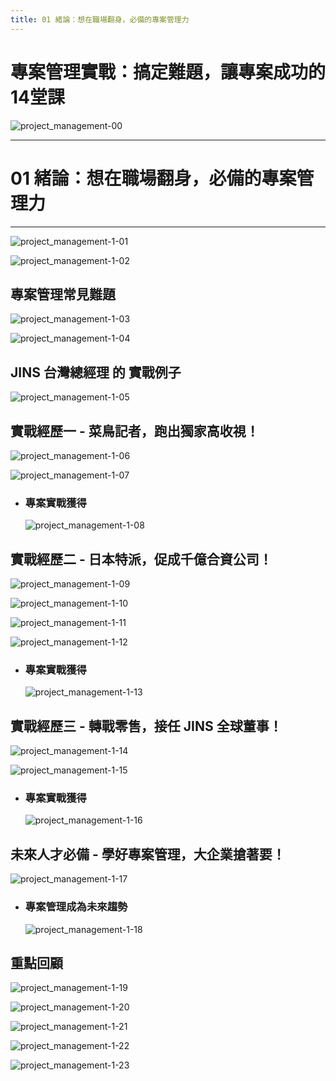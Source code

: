 ```yaml
---
title: 01 緒論：想在職場翻身，必備的專案管理力
---
```


# 專案管理實戰：搞定難題，讓專案成功的14堂課
![project_management-00](/docFubon/project_management/project_management-00.png)

---

# 01 緒論：想在職場翻身，必備的專案管理力
---

![project_management-1-01](/docFubon/project_management/project_management-1-01.png)

![project_management-1-02](/docFubon/project_management/project_management-1-02.png)

## 專案管理常見難題
  ![project_management-1-03](/docFubon/project_management/project_management-1-03.png)

  ![project_management-1-04](/docFubon/project_management/project_management-1-04.png)

## JINS 台灣總經理 的 實戰例子
  ![project_management-1-05](/docFubon/project_management/project_management-1-05.png)

## 實戰經歷一 - 菜鳥記者，跑出獨家高收視！
  ![project_management-1-06](/docFubon/project_management/project_management-1-06.png)

  ![project_management-1-07](/docFubon/project_management/project_management-1-07.png)

  - ### 專案實戰獲得
    ![project_management-1-08](/docFubon/project_management/project_management-1-08.png)

## 實戰經歷二 - 日本特派，促成千億合資公司！
  ![project_management-1-09](/docFubon/project_management/project_management-1-09.png)

  ![project_management-1-10](/docFubon/project_management/project_management-1-10.png)

  ![project_management-1-11](/docFubon/project_management/project_management-1-11.png)

  ![project_management-1-12](/docFubon/project_management/project_management-1-12.png)

  - ### 專案實戰獲得
    ![project_management-1-13](/docFubon/project_management/project_management-1-13.png)

## 實戰經歷三 - 轉戰零售，接任 JINS 全球董事！
  ![project_management-1-14](/docFubon/project_management/project_management-1-14.png)

  ![project_management-1-15](/docFubon/project_management/project_management-1-15.png)

  - ### 專案實戰獲得
    ![project_management-1-16](/docFubon/project_management/project_management-1-16.png)

## 未來人才必備 - 學好專案管理，大企業搶著要！
  ![project_management-1-17](/docFubon/project_management/project_management-1-17.png)

  - ### 專案管理成為未來趨勢
    ![project_management-1-18](/docFubon/project_management/project_management-1-18.png)

## 重點回顧
  ![project_management-1-19](/docFubon/project_management/project_management-1-19.png)

  ![project_management-1-20](/docFubon/project_management/project_management-1-20.png)

  ![project_management-1-21](/docFubon/project_management/project_management-1-21.png)

  ![project_management-1-22](/docFubon/project_management/project_management-1-22.png)

  ![project_management-1-23](/docFubon/project_management/project_management-1-23.png)

